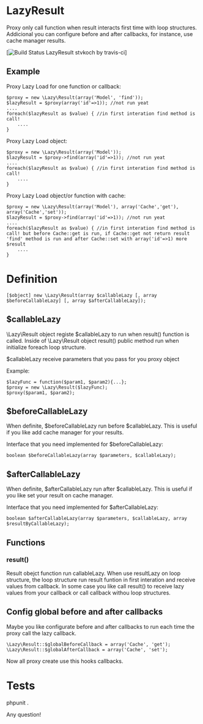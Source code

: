 LazyResult
==========

Proxy only call function when result interacts first time with loop structures. Addicional you can configure before and after callbacks, for instance, use cache manager results.



[![Build Status LazyResult stvkoch by travis-ci](https://travis-ci.org/stvkoch/LazyResult.svg)]


Example
-------

Proxy Lazy Load for one function or callback:

    $proxy = new \Lazy\Result(array('Model', 'find'));
    $lazyResult = $proxy(array('id'=>1)); //not run yeat
    ....
    foreach($lazyResult as $value) { //in first interation find method is call!
        ....
    }


Proxy Lazy Load object:

    $proxy = new \Lazy\Result(array('Model'));
    $lazyResult = $proxy->find(array('id'=>1)); //not run yeat
    ....
    foreach($lazyResult as $value) { //in first interation find method is call!
        ....
    }



Proxy Lazy Load object/or function with cache:

    $proxy = new \Lazy\Result(array('Model'), array('Cache','get'), array('Cache','set'));
    $lazyResult = $proxy->find(array('id'=>1)); //not run yeat
    ....
    foreach($lazyResult as $value) { //in first interation find method is call! but before Cache::get is run, if Cache::get not return result 'find' method is run and after Cache::set with array('id'=>1) more $result
        ....
    }


Definition
==========


    [$object] new \Lazy\Result(array $callableLazy [, array $beforeCallableLazy] [, array $afterCallableLazy]);



$callableLazy
-------------

\Lazy\Result object registe $callableLazy to run when result() function is called. Inside of \Lazy\Result object result() public method run when initialize foreach loop structure.

$callableLazy receive parameters that you pass for you proxy object


Example:

    $lazyFunc = function($param1, $param2){...};
    $proxy = new \Lazy\Result($lazyFunc);
    $proxy($param1, $param2);



$beforeCallableLazy
-------------------

When definite, $beforeCallableLazy run before $callableLazy. This is useful if you like add cache manager for your results.

Interface that you need implemented for $beforeCallableLazy:

    boolean $beforeCallableLazy(array $parameters, $callableLazy);



$afterCallableLazy
-------------------

When definite, $afterCallableLazy run after $callableLazy. This is useful if you like set your result on cache manager.

Interface that you need implemented for $afterCallableLazy:

    boolean $afterCallableLazy(array $parameters, $callableLazy, array $resultByCallableLazy);



Functions
---------


### result() ###

Result obejct function run callableLazy. When use resultLazy on loop structure, the loop structure run result funtion in first interation and receive values from callback. In some case you like call result() to receive lazy values from your callback or call callback withou loop structures.





Config global before and after callbacks
----------------------------------------


Maybe you like configurate before and after callbacks to run each time the proxy call the lazy callback.


    \Lazy\Result::$globalBeforeCallback = array('Cache', 'get');
    \Lazy\Result::$globalAfterCallback = array('Cache', 'set');

Now all proxy create use this hooks callbacks.



Tests
=====

phpunit .

Any question!


